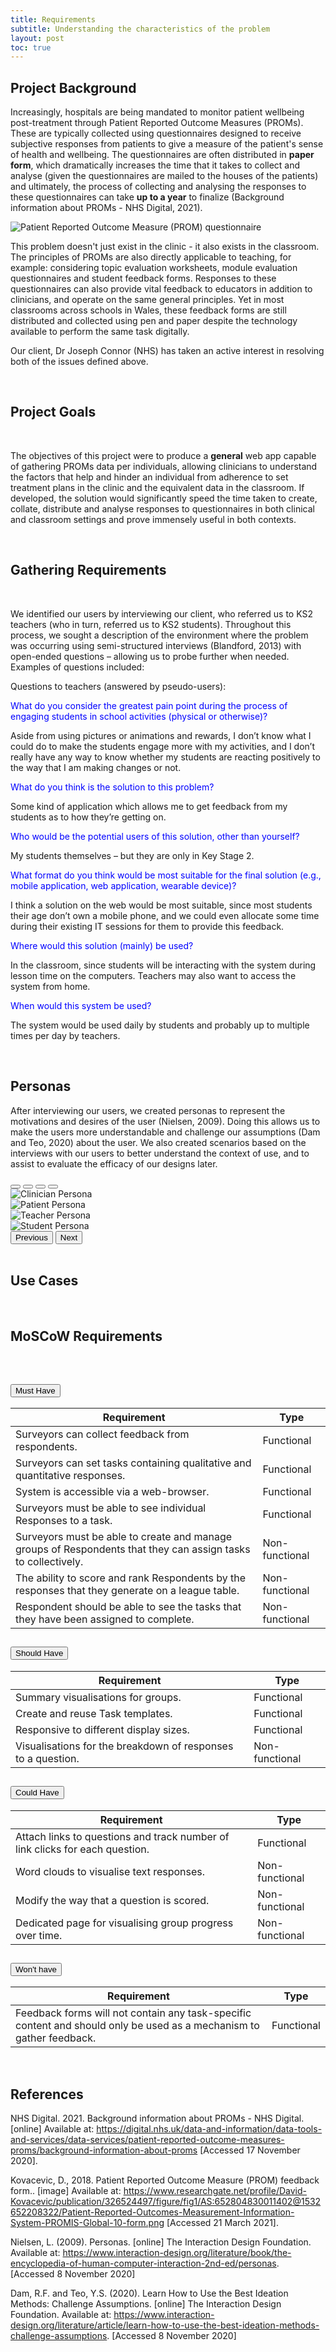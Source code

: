 ```yaml
---
title: Requirements
subtitle: Understanding the characteristics of the problem
layout: post
toc: true
---
```


## Project Background

Increasingly, hospitals are being mandated to monitor patient wellbeing post-treatment through Patient Reported Outcome Measures (PROMs). These are typically collected using questionnaires designed to receive subjective responses from patients to give a measure of the patient's sense of health and wellbeing. The questionnaires are often distributed in **paper form**, which dramatically increases the time that it takes to collect and analyse (given the questionnaires are mailed to the houses of the patients) and ultimately, the process of collecting and analysing the responses to these questionnaires can take **up to a year** to finalize (Background information about PROMs - NHS Digital, 2021).

![Patient Reported Outcome Measure (PROM) questionnaire](../images/requirements/prom_form.png)

This problem doesn't just exist in the clinic - it also exists in the classroom. The principles of PROMs are also directly applicable to teaching, for example: considering topic evaluation worksheets, module evaluation questionnaires and student feedback forms. Responses to these questionnaires can also provide vital feedback to educators in addition to clinicians, and operate on the same general principles. Yet in most classrooms across schools in Wales, these feedback forms are still distributed and collected using pen and paper despite the technology available to perform the same task digitally.

Our client, Dr Joseph Connor (NHS) has taken an active interest in resolving both of the issues defined above.

<br>

## Project Goals

<br>

The objectives of this project were to produce a **general** web app capable of gathering PROMs data per individuals, allowing clinicians to understand the factors that help and hinder an individual from adherence to set treatment plans in the clinic and the equivalent data in the classroom. If developed, the solution would significantly speed the time taken to create, collate, distribute and analyse responses to questionnaires in both clinical and classroom settings and prove immensely useful in both contexts.

<!-- > The strength of brand loyalty begins with how your product makes people feel. - Jay Samit -->

<br>

## Gathering Requirements

<br>


We identified our users by interviewing our client, who referred us to KS2 teachers (who in turn, referred us to KS2 students). Throughout this process, we sought a description of the environment where the problem was occurring using semi-structured interviews (Blandford, 2013) with open-ended questions – allowing us to probe further when needed. Examples of questions included:

<!-- Beginning of Questions to Teachers -->

Questions to teachers (answered by pseudo-users):​

<span style="color:blue">What do you consider the greatest pain point during the process of engaging students in school activities (physical or otherwise)?​</span>

Aside from using pictures or animations and rewards, I don’t know what I could do to make the students engage more with my activities, and I don’t really have any way to know whether my students are reacting positively to the way that I am making changes or not.​

<span style="color:blue">What do you think is the solution to this problem?​​</span>

Some kind of application which allows me to get feedback from my students as to how they’re getting on.​

<span style="color:blue">Who would be the potential users of this solution, other than yourself?​</span>

My students themselves – but they are only in Key Stage 2.​

<span style="color:blue">What format do you think would be most suitable for the final solution (e.g., mobile application, web application, wearable device)?​​</span>

I think a solution on the web would be most suitable, since most students their age don’t own a mobile phone, and we could even allocate some time during their existing IT sessions for them to provide this feedback.​

<span style="color:blue">Where would this solution (mainly) be used?​​</span>

In the classroom, since students will be interacting with the system during lesson time on the computers. Teachers may also want to access the system from home.​

<span style="color:blue">When would this system be used?​​</span>

The system would be used daily by students and probably up to multiple times per day by teachers.

<!-- End of Teacher Questions -->

<br>

## Personas

After interviewing our users, we created personas to represent the motivations and desires of the user (Nielsen, 2009). Doing this allows us to make the users more understandable and challenge our assumptions (Dam and Teo, 2020) about the user. We also created scenarios based on the interviews with our users to better understand the context of use, and to assist to evaluate the efficacy of our designs later.

<div id="carouselPersonas" class="carousel carousel-dark slide mb-3" data-bs-ride="carousel">
  <div class="carousel-indicators" style="bottom:-30px">
    <button type="button" data-bs-target="#carouselPersonas" data-bs-slide-to="0" class="active" aria-current="true" aria-label="Slide 1"></button>
    <button type="button" data-bs-target="#carouselPersonas" data-bs-slide-to="1" aria-label="Slide 2"></button>
    <button type="button" data-bs-target="#carouselPersonas" data-bs-slide-to="2" aria-label="Slide 3"></button>
    <button type="button" data-bs-target="#carouselPersonas" data-bs-slide-to="3" aria-label="Slide 4"></button>
  </div>
  <div class="carousel-inner">
    <div class="carousel-item active">
      <img src="../images/requirements/personas/clinician.jpg" class="d-block w-100" alt="Clinician Persona">
    </div>
    <div class="carousel-item">
      <img src="../images/requirements/personas/patient.jpg" class="d-block w-100" alt="Patient Persona">
    </div>
    <div class="carousel-item">
      <img src="../images/requirements/personas/teacher.jpg" class="d-block w-100" alt="Teacher Persona">
    </div>
    <div class="carousel-item">
      <img src="../images/requirements/personas/student.jpg" class="d-block w-100" alt="Student Persona">
    </div>
  </div>
  <button class="carousel-control-prev" type="button" data-bs-target="#carouselPersonas" data-bs-slide="prev" style="left:-80px">
    <span class="carousel-control-prev-icon" aria-hidden="true"></span>
    <span class="visually-hidden">Previous</span>
  </button>
  <button class="carousel-control-next" type="button" data-bs-target="#carouselPersonas" data-bs-slide="next" style="right:-80px">
    <span class="carousel-control-next-icon" aria-hidden="true"></span>
    <span class="visually-hidden">Next</span>
  </button>
</div>

<br>

## Use Cases

<br>

## MoSCoW Requirements

<br>

<div class="accordion accordion-flush" id="accordionFlushExample">
  <div class="accordion-item">
    <h2 class="accordion-header" id="flush-headingOne">
      <button class="accordion-button collapsed" type="button" data-bs-toggle="collapse" data-bs-target="#flush-collapseOne" aria-expanded="false" aria-controls="flush-collapseOne">
        Must Have
      </button>
    </h2>
    <div id="flush-collapseOne" class="accordion-collapse collapse" aria-labelledby="flush-headingOne" >
      <div class="accordion-body">
        <table class="table table-hover table-responsive">
          <thead>
            <th>Requirement</th>
            <th>Type</th>
          </thead>
          <tbody class="table-success">
            <tr>
              <td>Surveyors can collect feedback from respondents.​​</td>
              <td>Functional</td>
            </tr>
            <tr>
              <td>Surveyors can set tasks containing qualitative and quantitative responses.​​​</td>
              <td>Functional</td>
            </tr>
            <tr>
              <td>System is accessible via a web-browser.​​​</td>
              <td>Functional</td>
            </tr>
            <tr>
              <td>Surveyors must be able to see individual Responses to a task.​​​</td>
              <td>Functional</td>
            </tr>
            <tr>
              <td>Surveyors must be able to create and manage groups of Respondents that they can assign tasks to collectively.​</td>
              <td>Non-functional</td>
            </tr>
            <tr>
              <td>The ability to score and rank Respondents by the responses that they generate on a league table.​</td>
              <td>Non-functional</td>
            </tr>
            <tr>
              <td>Respondent should be able to see the tasks that they have been assigned to complete.​​​</td>
              <td>Non-functional</td>
            </tr>
          </tbody>
        </table>
      </div>
    </div>
  </div>
  <div class="accordion-item">
    <h2 class="accordion-header" id="flush-headingTwo">
      <button class="accordion-button collapsed" type="button" data-bs-toggle="collapse" data-bs-target="#flush-collapseTwo" aria-expanded="false" aria-controls="flush-collapseTwo">
        Should Have
      </button>
    </h2>
    <div id="flush-collapseTwo" class="accordion-collapse collapse" aria-labelledby="flush-headingTwo" >
      <div class="accordion-body">
        <table class="table table-hover table-responsive">
          <thead>
            <th>Requirement</th>
            <th>Type</th>
          </thead>
          <tbody class="table-info">
            <tr>
              <td>Summary visualisations for groups​.​​</td>
              <td>Functional</td>
            </tr>
            <tr>
              <td>Create and reuse Task templates​.​​​</td>
              <td>Functional</td>
            </tr>
            <tr>
              <td>Responsive to different display sizes​.​​​</td>
              <td>Functional</td>
            </tr>
            <tr>
              <td>Visualisations for the breakdown of responses to a question.​​​</td>
              <td>Non-functional</td>
            </tr>
          </tbody>
        </table>
      </div>
    </div>
  </div>
  <div class="accordion-item">
    <h2 class="accordion-header" id="flush-headingThree">
      <button class="accordion-button collapsed" type="button" data-bs-toggle="collapse" data-bs-target="#flush-collapseThree" aria-expanded="false" aria-controls="flush-collapseThree">
        Could Have
      </button>
    </h2>
    <div id="flush-collapseThree" class="accordion-collapse collapse" aria-labelledby="flush-headingThree" >
      <div class="accordion-body">
        <table class="table table-hover table-responsive">
          <thead>
            <th>Requirement</th>
            <th>Type</th>
          </thead>
          <tbody class="table-warning">
            <tr>
              <td>Attach links to questions and track number of link clicks for each question​.​​</td>
              <td>Functional</td>
            </tr>
            <tr>
              <td>Word clouds to visualise text responses​.​​​</td>
              <td>Non-functional</td>
            </tr>
            <tr>
              <td>Modify the way that a question is scored​​.​​​</td>
              <td>Non-functional</td>
            </tr>
            <tr>
              <td>Dedicated page for visualising group progress over time​.​​​</td>
              <td>Non-functional</td>
            </tr>
          </tbody>
        </table>
      </div>
    </div>
  </div>
  <div class="accordion-item">
    <h2 class="accordion-header" id="flush-headingFour">
      <button class="accordion-button collapsed" type="button" data-bs-toggle="collapse" data-bs-target="#flush-collapseFour" aria-expanded="false" aria-controls="flush-collapseFour">
        Won't have
      </button>
    </h2>
    <div id="flush-collapseFour" class="accordion-collapse collapse" aria-labelledby="flush-headingFour" >
      <div class="accordion-body">
        <table class="table table-hover table-responsive">
          <thead>
            <th>Requirement</th>
            <th>Type</th>
          </thead>
          <tbody class="table-danger">
            <tr>
              <td>Feedback forms will not contain any task-specific content and should only be used as a mechanism to gather feedback.​​</td>
              <td>Functional</td>
            </tr>
          </tbody>
        </table>
      </div>
    </div>
  </div>
</div>

<br>

## References

NHS Digital. 2021. Background information about PROMs - NHS Digital. [online] Available at: <https://digital.nhs.uk/data-and-information/data-tools-and-services/data-services/patient-reported-outcome-measures-proms/background-information-about-proms> [Accessed 17 November 2020].

Kovacevic, D., 2018. Patient Reported Outcome Measure (PROM) feedback form.. [image] Available at: <https://www.researchgate.net/profile/David-Kovacevic/publication/326524497/figure/fig1/AS:652804830011402@1532652208322/Patient-Reported-Outcomes-Measurement-Information-System-PROMIS-Global-10-form.png> [Accessed 21 March 2021].

Nielsen, L. (2009). Personas. [online] The Interaction Design Foundation. Available at: https://www.interaction-design.org/literature/book/the-encyclopedia-of-human-computer-interaction-2nd-ed/personas. [Accessed 8 November 2020]​

Dam, R.F. and Teo, Y.S. (2020). Learn How to Use the Best Ideation Methods: Challenge Assumptions. [online] The Interaction Design Foundation. Available at: https://www.interaction-design.org/literature/article/learn-how-to-use-the-best-ideation-methods-challenge-assumptions. [Accessed 8 November 2020]​

